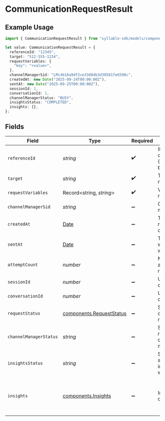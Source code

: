 # CommunicationRequestResult

## Example Usage

```typescript
import { CommunicationRequestResult } from "syllable-sdk/models/components";

let value: CommunicationRequestResult = {
  referenceId: "12345",
  target: "512-555-1234",
  requestVariables: {
    "key": "<value>",
  },
  channelManagerSid: "LMc4b16a9df2ce33d84b3d30581fe6598c",
  createdAt: new Date("2025-09-24T00:00:00Z"),
  sentAt: new Date("2025-09-25T00:00:00Z"),
  sessionId: 1,
  conversationId: 1,
  channelManagerStatus: "BUSY",
  insightsStatus: "COMPLETED",
  insights: {},
};
```

## Fields

| Field                                                                                                                                            | Type                                                                                                                                             | Required                                                                                                                                         | Description                                                                                                                                      | Example                                                                                                                                          |
| ------------------------------------------------------------------------------------------------------------------------------------------------ | ------------------------------------------------------------------------------------------------------------------------------------------------ | ------------------------------------------------------------------------------------------------------------------------------------------------ | ------------------------------------------------------------------------------------------------------------------------------------------------ | ------------------------------------------------------------------------------------------------------------------------------------------------ |
| `referenceId`                                                                                                                                    | *string*                                                                                                                                         | :heavy_check_mark:                                                                                                                               | ID for target outreach (unique within batch)                                                                                                     | 12345                                                                                                                                            |
| `target`                                                                                                                                         | *string*                                                                                                                                         | :heavy_check_mark:                                                                                                                               | Target phone number                                                                                                                              | 512-555-1234                                                                                                                                     |
| `requestVariables`                                                                                                                               | Record<string, *string*>                                                                                                                         | :heavy_check_mark:                                                                                                                               | Variables for request                                                                                                                            |                                                                                                                                                  |
| `channelManagerSid`                                                                                                                              | *string*                                                                                                                                         | :heavy_minus_sign:                                                                                                                               | Channel manager SID                                                                                                                              | LMc4b16a9df2ce33d84b3d30581fe6598c                                                                                                               |
| `createdAt`                                                                                                                                      | [Date](https://developer.mozilla.org/en-US/docs/Web/JavaScript/Reference/Global_Objects/Date)                                                    | :heavy_minus_sign:                                                                                                                               | Timestamp of request creation                                                                                                                    | 2025-09-24T00:00:00Z                                                                                                                             |
| `sentAt`                                                                                                                                         | [Date](https://developer.mozilla.org/en-US/docs/Web/JavaScript/Reference/Global_Objects/Date)                                                    | :heavy_minus_sign:                                                                                                                               | Timestamp at which request was sent                                                                                                              | 2025-09-25T00:00:00Z                                                                                                                             |
| `attemptCount`                                                                                                                                   | *number*                                                                                                                                         | :heavy_minus_sign:                                                                                                                               | Number of attempts for request                                                                                                                   | 0                                                                                                                                                |
| `sessionId`                                                                                                                                      | *number*                                                                                                                                         | :heavy_minus_sign:                                                                                                                               | Unique ID for call session                                                                                                                       | 1                                                                                                                                                |
| `conversationId`                                                                                                                                 | *number*                                                                                                                                         | :heavy_minus_sign:                                                                                                                               | Unique ID for conversation                                                                                                                       | 1                                                                                                                                                |
| `requestStatus`                                                                                                                                  | [components.RequestStatus](../../models/components/requeststatus.md)                                                                             | :heavy_minus_sign:                                                                                                                               | Status of a communication request.                                                                                                               |                                                                                                                                                  |
| `channelManagerStatus`                                                                                                                           | *string*                                                                                                                                         | :heavy_minus_sign:                                                                                                                               | Status of request in channel manager                                                                                                             | COMPLETED                                                                                                                                        |
| `insightsStatus`                                                                                                                                 | *string*                                                                                                                                         | :heavy_minus_sign:                                                                                                                               | Status of session in insight workflow                                                                                                            | PENDING                                                                                                                                          |
| `insights`                                                                                                                                       | [components.Insights](../../models/components/insights.md)                                                                                       | :heavy_minus_sign:                                                                                                                               | Insights from call                                                                                                                               | {<br/>"rating": "Good",<br/>"summary": "The customer service agent successfully assisted the caller with their inquiry and the call ended positively."<br/>} |